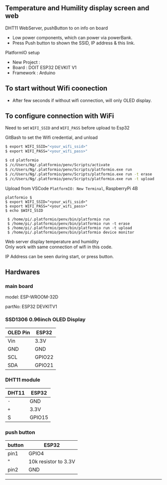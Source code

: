 Temperature and Humility display screen and web
---

DHT11 WebServer, pushButton to on info on board 
* Low power components, which can power via powerBank.
* Press Push button to shown the SSID, IP address & this link.

PlatformIO setup
- New Project : <this project>
- Board : DOIT ESP32 DEVKIT V1
- Framework : Arduino

## To start without Wifi coonection
* After few seconds if without wifi connection, will only OLED display.

## To configure connection with WiFi
Need to set `WIFI_SSID` and `WIFI_PASS` before upload to Esp32 

GitBash to set the Wifi credential, and unload
```bash
$ export WIFI_SSID="<your_wifi_ssid>"
$ export WIFI_PASS="<your_wifi_pass>"

$ cd platformio
$ /c/Users/Ng/.platformio/penv/Scripts/activate
$ /c/Users/Ng/.platformio/penv/Scripts/platformio.exe run
$ /c/Users/Ng/.platformio/penv/Scripts/platformio.exe run -t erase
$ /c/Users/Ng/.platformio/penv/Scripts/platformio.exe run -t upload
```

Upload from VSCode `PlatformIO: New Terminal`, RaspberryPi 4B
```console
platformio $ 
$ export WIFI_SSID="<your_wifi_ssid>"
$ export WIFI_PASS="<your_wifi_pass>"
$ echo $WIFI_SSID

 $ /home/pi/.platformio/penv/bin/platformio run
 $ /home/pi/.platformio/penv/bin/platformio run -t erase
 $ /home/pi/.platformio/penv/bin/platformio run -t upload
 $ /home/pi/.platformio/penv/bin/platformio device monitor
```

Web server display temperature and humidity   
Only work with same connection of wifi in this code.

IP Address can be seen during start, or press button.

Hardwares
---
### main board
model: ESP-WROOM-32D

partNo: ESP32 DEVKITV1

### SSD1306 0.96inch OLED Display
OLED Pin | ESP32
--- | ---
Vin | 3.3V
GND | GND
SCL | GPIO22
SDA | GPIO21


### DHT11 module
DHT11 | ESP32
--- | ---
`-` | GND
`+` | 3.3V
S | GPIO15


### push button
button | ESP32
--- | ---
pin1 | GPIO4
" | 10k resistor to 3.3V
pin2 | GND

---